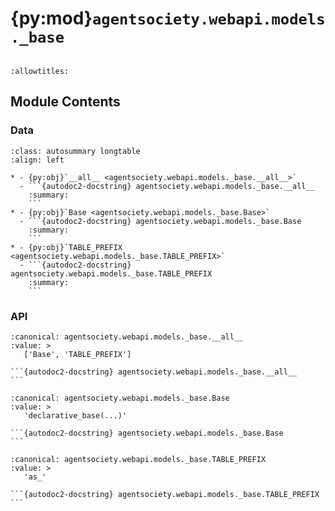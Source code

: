 # {py:mod}`agentsociety.webapi.models._base`

```{py:module} agentsociety.webapi.models._base
```

```{autodoc2-docstring} agentsociety.webapi.models._base
:allowtitles:
```

## Module Contents

### Data

````{list-table}
:class: autosummary longtable
:align: left

* - {py:obj}`__all__ <agentsociety.webapi.models._base.__all__>`
  - ```{autodoc2-docstring} agentsociety.webapi.models._base.__all__
    :summary:
    ```
* - {py:obj}`Base <agentsociety.webapi.models._base.Base>`
  - ```{autodoc2-docstring} agentsociety.webapi.models._base.Base
    :summary:
    ```
* - {py:obj}`TABLE_PREFIX <agentsociety.webapi.models._base.TABLE_PREFIX>`
  - ```{autodoc2-docstring} agentsociety.webapi.models._base.TABLE_PREFIX
    :summary:
    ```
````

### API

````{py:data} __all__
:canonical: agentsociety.webapi.models._base.__all__
:value: >
   ['Base', 'TABLE_PREFIX']

```{autodoc2-docstring} agentsociety.webapi.models._base.__all__
```

````

````{py:data} Base
:canonical: agentsociety.webapi.models._base.Base
:value: >
   'declarative_base(...)'

```{autodoc2-docstring} agentsociety.webapi.models._base.Base
```

````

````{py:data} TABLE_PREFIX
:canonical: agentsociety.webapi.models._base.TABLE_PREFIX
:value: >
   'as_'

```{autodoc2-docstring} agentsociety.webapi.models._base.TABLE_PREFIX
```

````

